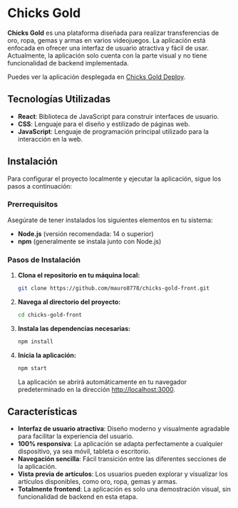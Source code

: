 
# Chicks Gold

**Chicks Gold** es una plataforma diseñada para realizar transferencias de oro, ropa, gemas y armas en varios videojuegos. La aplicación está enfocada en ofrecer una interfaz de usuario atractiva y fácil de usar. Actualmente, la aplicación solo cuenta con la parte visual y no tiene funcionalidad de backend implementada.

Puedes ver la aplicación desplegada en [Chicks Gold Deploy](https://github.com/mauro8778/chicks-gold-front).

## Tecnologías Utilizadas

- **React**: Biblioteca de JavaScript para construir interfaces de usuario.
- **CSS**: Lenguaje para el diseño y estilizado de páginas web.
- **JavaScript**: Lenguaje de programación principal utilizado para la interacción en la web.

## Instalación

Para configurar el proyecto localmente y ejecutar la aplicación, sigue los pasos a continuación:

### Prerrequisitos

Asegúrate de tener instalados los siguientes elementos en tu sistema:

- **Node.js** (versión recomendada: 14 o superior)
- **npm** (generalmente se instala junto con Node.js)

### Pasos de Instalación

1. **Clona el repositorio en tu máquina local:**

   ```bash
   git clone https://github.com/mauro8778/chicks-gold-front.git
   ```

2. **Navega al directorio del proyecto:**

   ```bash
   cd chicks-gold-front
   ```

3. **Instala las dependencias necesarias:**

   ```bash
   npm install
   ```

4. **Inicia la aplicación:**

   ```bash
   npm start
   ```

   La aplicación se abrirá automáticamente en tu navegador predeterminado en la dirección [http://localhost:3000](http://localhost:3000).

## Características

- **Interfaz de usuario atractiva**: Diseño moderno y visualmente agradable para facilitar la experiencia del usuario.
- **100% responsiva**: La aplicación se adapta perfectamente a cualquier dispositivo, ya sea móvil, tableta o escritorio.
- **Navegación sencilla**: Fácil transición entre las diferentes secciones de la aplicación.
- **Vista previa de artículos**: Los usuarios pueden explorar y visualizar los artículos disponibles, como oro, ropa, gemas y armas.
- **Totalmente frontend**: La aplicación es solo una demostración visual, sin funcionalidad de backend en esta etapa.


